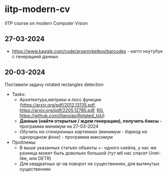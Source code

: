 # iitp-modern-cv
IITP course on modern Computer Vision
## 27-03-2024
- https://www.kaggle.com/code/arseniybelkov/barcodes - каггл ноутубук с генерацией данных

## 20-03-2024
Поставили задачу rotated rectangles detection  
- Tasks:
  - Архитектура,метрики и лосс функции (https://arxiv.org/pdf/2012.13135.pdf, https://arxiv.org/pdf/2205.12785.pdf, [RG](https://www.researchgate.net/publication/377163595_HODet_A_New_Detector_for_Arbitrary-Oriented_Rectangular_Object_in_Optical_Remote_Sensing_Imagery), https://github.com/lilanxiao/Rotated_IoU)
  - __Данные (найти открытые / ждем генерацию), получить боксы__ - программа минимум на 27-03-2024
  - _Обучить на сгенеренных картинках (минимум - баркод на однородном фоне)_ - программа максимум  
- Проблемы:  
  - В выше указанных статьях объекты +- одного скейла, у нас же разница может быть довольно большой (тут мб нас спасет Unet-like, или DETR)
  - Для квадратных qr-ов поворот не существеннен, для вытянутых существеннен
